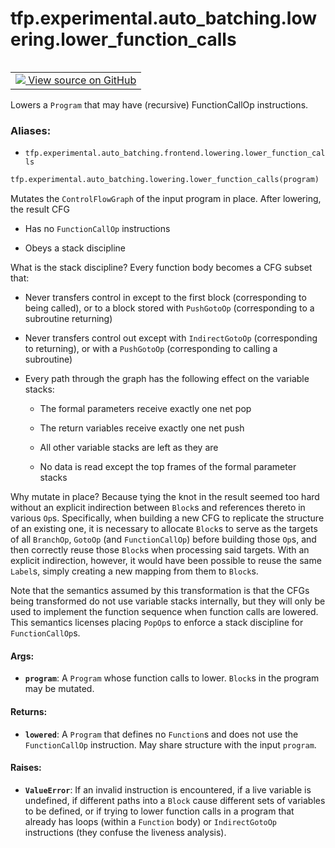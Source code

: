 <div itemscope itemtype="http://developers.google.com/ReferenceObject">
<meta itemprop="name" content="tfp.experimental.auto_batching.lowering.lower_function_calls" />
<meta itemprop="path" content="Stable" />
</div>

# tfp.experimental.auto_batching.lowering.lower_function_calls


<table class="tfo-notebook-buttons tfo-api" align="left">

<td>
  <a target="_blank" href="https://github.com/tensorflow/probability/blob/master/tensorflow_probability/python/experimental/auto_batching/lowering.py">
    <img src="https://www.tensorflow.org/images/GitHub-Mark-32px.png" />
    View source on GitHub
  </a>
</td></table>



Lowers a `Program` that may have (recursive) FunctionCallOp instructions.

### Aliases:

* `tfp.experimental.auto_batching.frontend.lowering.lower_function_calls`


``` python
tfp.experimental.auto_batching.lowering.lower_function_calls(program)
```



<!-- Placeholder for "Used in" -->

Mutates the `ControlFlowGraph` of the input program in place.  After
lowering, the result CFG

- Has no `FunctionCallOp` instructions

- Obeys a stack discipline

What is the stack discipline?  Every function body becomes a CFG
subset that:

- Never transfers control in except to the first block
  (corresponding to being called), or to a block stored with
  `PushGotoOp` (corresponding to a subroutine returning)

- Never transfers control out except with `IndirectGotoOp`
  (corresponding to returning), or with a `PushGotoOp`
  (corresponding to calling a subroutine)

- Every path through the graph has the following effect on the
  variable stacks:

  - The formal parameters receive exactly one net pop

  - The return variables receive exactly one net push

  - All other variable stacks are left as they are

  - No data is read except the top frames of the formal parameter
    stacks

Why mutate in place?  Because tying the knot in the result seemed
too hard without an explicit indirection between `Block`s and
references thereto in various `Op`s.  Specifically, when building a
new CFG to replicate the structure of an existing one, it is
necessary to allocate `Block`s to serve as the targets of all
`BranchOp`, `GotoOp` (and `FunctionCallOp`) before building those
`Op`s, and then correctly reuse those `Block`s when processing said
targets.  With an explicit indirection, however, it would have been
possible to reuse the same `Label`s, simply creating a new mapping
from them to `Block`s.

Note that the semantics assumed by this transformation is that the
CFGs being transformed do not use variable stacks internally, but
they will only be used to implement the function sequence when
function calls are lowered.  This semantics licenses placing
`PopOp`s to enforce a stack discipline for `FunctionCallOp`s.

#### Args:


* <b>`program`</b>: A `Program` whose function calls to lower.  `Block`s in
  the program may be mutated.


#### Returns:


* <b>`lowered`</b>: A `Program` that defines no `Function`s and does not use the
  `FunctionCallOp` instruction.  May share structure with the input
  `program`.


#### Raises:


* <b>`ValueError`</b>: If an invalid instruction is encountered, if a live
  variable is undefined, if different paths into a `Block` cause
  different sets of variables to be defined, or if trying to lower
  function calls in a program that already has loops (within a
  `Function` body) or `IndirectGotoOp` instructions (they confuse
  the liveness analysis).